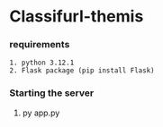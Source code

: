 # Classifurl-themis

### requirements
```
1. python 3.12.1
2. Flask package (pip install Flask)
```
### Starting the server
1. py app.py

